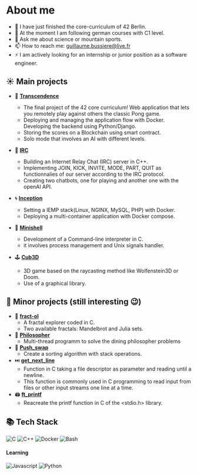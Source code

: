 # About me

- 🔭 I have just finished the core-curriculum of 42 Berlin.
- 🌱 At the moment I am following german courses with C1 level.
- 💬 Ask me about science or mountain sports.
- 📫 How to reach me: guillaume.bussiere@live.fr
- ⚡ I am actively looking for an internship or junior position as a software engineer.

## ☀️ Main projects

- 🏓 **[Transcendence](https://github.com/Bussiereg/ft_transcendence)**
  - The final project of the 42 core curriculum! Web application that lets you remotely play against others the classic Pong game.
  - Deploying and managing the application flow with Docker. Developing the backend using Python/Django.
  - Storing the scores on a Blockchain using smart contract.
  - Solo mode that involves an AI with different levels.
  
- 🤖 **[IRC](https://github.com/Bussiereg/ft_IRC)**
  - Building an Internet Relay Chat (IRC) server in C++.
  - Implementing JOIN, KICK, INVITE, MODE, PART, QUIT as functionnalies of our server according to the IRC protocol.
  - Creating two chatbots, one for playing and another one with the openAI API.

- 🌀 **[Inception](https://github.com/Bussiereg/inception)**
  - Setting a lEMP stack(Linux, NGINX, MySQL, PHP) with Docker.
  - Deploying a multi-container application with Docker compose.
  
- 🐚 **[Minishell](https://github.com/Bussiereg/Minishell)**
  - Development of a Command-line interpreter in C.
  - it involves process management and Unix signals handler.
    
- 🕹️ **[Cub3D](https://github.com/Bussiereg/cub3D)**
  - 3D game based on the raycasting method like Wolfenstein3D or Doom.
  - Use of a graphical library.


## 🌙 Minor projects (still interesting 😉)
- 💠 **[fract-ol](https://github.com/Bussiereg/fractol)**
  - A fractal explorer coded in C.
  - Two available fractals: Mandelbrot and Julia sets.
- 🍝 **[Philosopher](https://github.com/Bussiereg/Philosophers)**
  - Multi-thread programm to solve the dining philosopher problems
- 📶 **[Push_swap](https://github.com/Bussiereg/push_swap)**
  - Create a sorting algorithm with stack operations.
- ⏭️ **[get_next_line](https://github.com/Bussiereg/get_next_line)**
  - Function in C taking a file descriptor as parameter and reading until a newline.
  - This function is commonly used in C programming to read input from files or other input streams one line at a time.
- 🖨️ **[ft_printf](https://github.com/Bussiereg/ft_printf)**
  - Reacreate the printf function in C of the <stdio.h> library.

## 📚 Tech Stack
![C](https://img.shields.io/badge/c-%2300599C.svg?style=for-the-badge&logo=c&logoColor=white) ![C++](https://img.shields.io/badge/C%2B%2B-00599C?style=for-the-badge&logo=c%2B%2B&logoColor=white) ![Docker](https://img.shields.io/badge/docker-%230db7ed.svg?style=for-the-badge&logo=docker&logoColor=white) ![Bash](https://img.shields.io/badge/GNU%20Bash-4EAA25?style=for-the-badge&logo=GNU%20Bash&logoColor=white)
#### **Learning**
 ![Javascript](https://shields.io/badge/JavaScript-F7DF1E?style=for-the-badge&logo=JavaScript&logoColor=black) ![Python](https://img.shields.io/badge/python-3670A0?style=for-the-badge&logo=python&logoColor=ffdd54)
